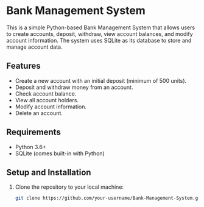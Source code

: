 # Bank Management System

This is a simple Python-based Bank Management System that allows users to create accounts, deposit, withdraw, view account balances, and modify account information. The system uses SQLite as its database to store and manage account data.

## Features

- Create a new account with an initial deposit (minimum of 500 units).
- Deposit and withdraw money from an account.
- Check account balance.
- View all account holders.
- Modify account information.
- Delete an account.

## Requirements

- Python 3.6+
- SQLite (comes built-in with Python)

## Setup and Installation

1. Clone the repository to your local machine:

   ```bash
   git clone https://github.com/your-username/Bank-Management-System.git
